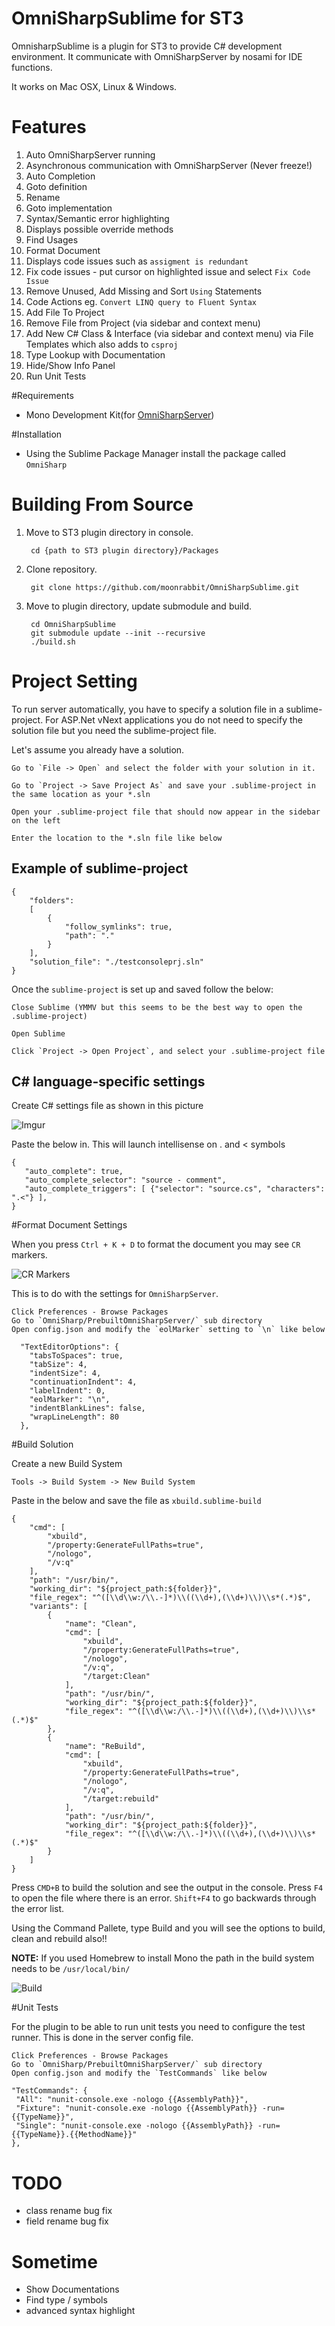 # OmniSharpSublime for ST3
 OmnisharpSublime is a plugin for ST3 to provide C# development environment. It communicate with OmniSharpServer by nosami for IDE functions.

 It works on Mac OSX, Linux & Windows.

# Features
 1. Auto OmniSharpServer running
 2. Asynchronous communication with OmniSharpServer (Never freeze!)
 3. Auto Completion
 4. Goto definition
 5. Rename
 6. Goto implementation
 7. Syntax/Semantic error highlighting
 8. Displays possible override methods
 9. Find Usages
 10. Format Document
 11. Displays code issues such as `assigment is redundant`
 12. Fix code issues - put cursor on highlighted issue and select `Fix Code Issue`
 13. Remove Unused, Add Missing and Sort `Using` Statements
 14. Code Actions eg. `Convert LINQ query to Fluent Syntax`
 15. Add File To Project
 16. Remove File from Project (via sidebar and context menu)
 17. Add New C# Class & Interface (via sidebar and context menu) via File Templates which also adds to `csproj`
 18. Type Lookup with Documentation 
 19. Hide/Show Info Panel
 20. Run Unit Tests

#Requirements
 * Mono Development Kit(for [OmniSharpServer](https://github.com/nosami/OmniSharpServer))

#Installation

 * Using the Sublime Package Manager install the package called `OmniSharp`

# Building From Source
1. Move to ST3 plugin directory in console.

        cd {path to ST3 plugin directory}/Packages

2. Clone repository.

        git clone https://github.com/moonrabbit/OmniSharpSublime.git

3. Move to plugin directory, update submodule and build.

        cd OmniSharpSublime
        git submodule update --init --recursive
        ./build.sh

# Project Setting
To run server automatically, you have to specify a solution file in a sublime-project. For ASP.Net vNext applications you do not need to specify the solution file but you need the sublime-project file.

Let's assume you already have a solution.

    Go to `File -> Open` and select the folder with your solution in it.
    
    Go to `Project -> Save Project As` and save your .sublime-project in the same location as your *.sln
    
    Open your .sublime-project file that should now appear in the sidebar on the left
    
    Enter the location to the *.sln file like below

## Example of sublime-project

    {
        "folders":
        [
            {
                "follow_symlinks": true,
                "path": "."
            }
        ],
        "solution_file": "./testconsoleprj.sln"
    }
    
 Once the `sublime-project` is set up and saved follow the below:
    
    Close Sublime (YMMV but this seems to be the best way to open the .sublime-project)
    
    Open Sublime
    
    Click `Project -> Open Project`, and select your .sublime-project file


## C# language-specific settings
 Create C# settings file as shown in this picture
 
 ![Imgur](http://i.imgur.com/KjcPSFq.png)
 
 
 Paste the below in. This will launch intellisense on . and < symbols
 ```
 {
    "auto_complete": true,
    "auto_complete_selector": "source - comment",
    "auto_complete_triggers": [ {"selector": "source.cs", "characters": ".<"} ],
 }
 ```
#Format Document Settings

When you press `Ctrl + K + D` to format the document you may see `CR` markers.  

![CR Markers](http://i.imgur.com/SBgyjtk.png)

This is to do with the settings for `OmniSharpServer`.  
   ```
   Click Preferences - Browse Packages
   Go to `OmniSharp/PrebuiltOmniSharpServer/` sub directory 
   Open config.json and modify the `eolMarker` setting to `\n` like below
   ```
   
```
  "TextEditorOptions": {
    "tabsToSpaces": true,
    "tabSize": 4,
    "indentSize": 4,
    "continuationIndent": 4,
    "labelIndent": 0,
    "eolMarker": "\n",
    "indentBlankLines": false,
    "wrapLineLength": 80
  },
```

#Build Solution

Create a new Build System

`Tools -> Build System -> New Build System`

Paste in the below and save the file as `xbuild.sublime-build`

```
{
    "cmd": [
        "xbuild",
        "/property:GenerateFullPaths=true",
        "/nologo",
        "/v:q"
    ],
    "path": "/usr/bin/",
    "working_dir": "${project_path:${folder}}",
    "file_regex": "^([\\d\\w:/\\.-]*)\\((\\d+),(\\d+)\\)\\s*(.*)$",
    "variants": [
        {
            "name": "Clean",
            "cmd": [
                "xbuild",
                "/property:GenerateFullPaths=true",
                "/nologo",
                "/v:q",
                "/target:Clean"
            ],
            "path": "/usr/bin/",
            "working_dir": "${project_path:${folder}}",
            "file_regex": "^([\\d\\w:/\\.-]*)\\((\\d+),(\\d+)\\)\\s*(.*)$"
        },
        {
            "name": "ReBuild",
            "cmd": [
                "xbuild",
                "/property:GenerateFullPaths=true",
                "/nologo",
                "/v:q",
                "/target:rebuild"
            ],
            "path": "/usr/bin/",
            "working_dir": "${project_path:${folder}}",
            "file_regex": "^([\\d\\w:/\\.-]*)\\((\\d+),(\\d+)\\)\\s*(.*)$"
        }
    ]
}
```

Press `CMD+B` to build the solution and see the output in the console. Press `F4` to open the file where there is an error. `Shift+F4` to go backwards through the error list.

Using the Command Pallete, type Build and you will see the options to build, clean and rebuild also!!

**NOTE:** If you used Homebrew to install Mono the path in the build system needs to be `/usr/local/bin/`

![Build](http://i.imgur.com/j4y5qCv.png)

#Unit Tests

For the plugin to be able to run unit tests you need to configure the test runner. This is done in the server config file.

   ```
   Click Preferences - Browse Packages
   Go to `OmniSharp/PrebuiltOmniSharpServer/` sub directory 
   Open config.json and modify the `TestCommands` like below
   
   "TestCommands": {
    "All": "nunit-console.exe -nologo {{AssemblyPath}}",
    "Fixture": "nunit-console.exe -nologo {{AssemblyPath}} -run={{TypeName}}",
    "Single": "nunit-console.exe -nologo {{AssemblyPath}} -run={{TypeName}}.{{MethodName}}"
   },
   ```

# TODO
* class rename bug fix
* field rename bug fix

# Sometime
* Show Documentations
* Find type / symbols
* advanced syntax highlight
